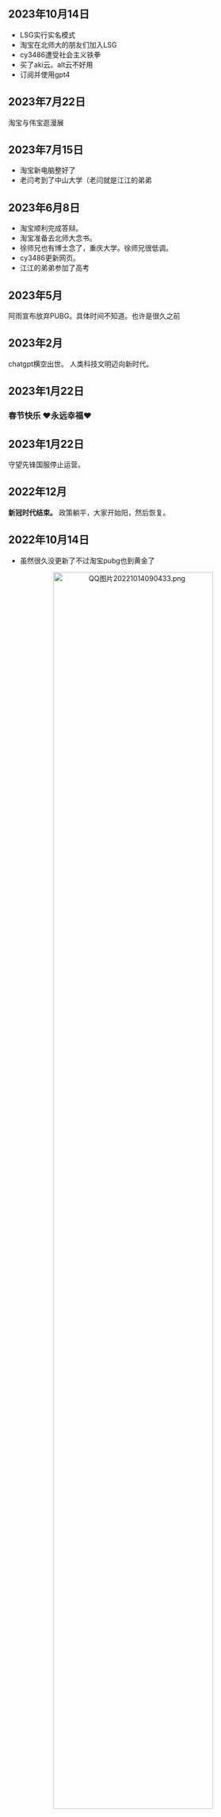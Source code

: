 ## 2023年10月14日
* LSG实行实名模式
* 淘宝在北师大的朋友们加入LSG
* cy3486遭受社会主义铁拳
* 买了aki云。alt云不好用
* 订阅并使用gpt4

## 2023年7月22日
淘宝与伟宝逛漫展

## 2023年7月15日
* 淘宝新电脑整好了
* 老闫考到了中山大学（老闫就是江江的弟弟

## 2023年6月8日
* 淘宝顺利完成答辩。
* 淘宝准备去北师大念书。
* 徐师兄也有博士念了，重庆大学。徐师兄很低调。
* cy3486更新网页。
* 江江的弟弟参加了高考

## 2023年5月
阿雨宣布放弃PUBG。具体时间不知道。也许是很久之前

## 2023年2月
chatgpt横空出世。
人类科技文明迈向新时代。

## 2023年1月22日
### **春节快乐 ♥永远幸福♥**

## 2023年1月22日
守望先锋国服停止运营。

## 2022年12月
**新冠时代结束。**
政策躺平，大家开始阳，然后恢复。

## 2022年10月14日
* 虽然很久没更新了不过淘宝pubg也到黄金了
<div style='text-align:center;'><a href="https://sm.ms/image/kPULh9Oemy3xrQK" target="_blank"><img src="https://s2.loli.net/2022/10/14/kPULh9Oemy3xrQK.png" alt="QQ图片20221014090433.png" width = "80%"></a></div>

* 最近有很多人在玩ai画图..就是那个stable diffusion
* 淘宝已经变成apex的形状了
* ~~守望先锋2出来了，变成了免费游戏，需要肝通行证的那种。~~

## 2022年8月7日
* 玔堷pubg定级到黄金了，会有永久的降落伞皮和一个赛季的ID框框
<div style='text-align:center;'>
<img src = "https://img.gejiba.com/images/49a00c327aa536aa490813a7f17997eb.jpg" width = "80%">
</div>

* 在尝试勾搭淘宝打apex

## 2022年8月5日
* 最近在玩PUBG
* 玔堷可以直播了

## 2022年7月8日
~~LSG官方 饥荒联机版服务器正式开启！~~</br>
~~欢迎大家来玩！~~</br>
~~服务器名称：DST server for LSG~~</br>
~~服务器密码：lsg~~</br>
~~（目前没装mod）~~

## 2022年6月28日
<p>淘宝的电脑终于也能处理GitHub页面了！伟宝泪目！</br>(此更新来自淘宝的电脑</p>

## 2022年6月18日
<p>恭喜： 奶奶常说15投吧 重返白金！</p>
<div style='text-align:center;'>
<img src = "https://img.gejiba.com/images/e78d004f603f6a6f6d7fb5fb545d62bb.png" width = "80%">
</div>

## 2022年6月6号
阿雨新电脑到了！恭喜雨宝！
<div style='text-align:center;'>
<img src = "https://img.gejiba.com/images/1c6a64d91cfa8860dc1c1008666392f1.jpg" width = "80%">
</div>

## 2022年6月5日
* 我在尽力把网页弄得花哨起来。
* 玔堷晚上被猫猫挠了
* 玔堷损失人民币2656元
* 玔堷破大防
* 珍爱钱包！远离流浪猫猫！

## 2022年6月4日

整了个news page专门用于写公告（没错就是这个页面）

大致完善了网页的初始版本！

## 2022年6月3日
LSG网站创立！

## 2022年5月20日:
新英雄 阿雨 正式加入LSG!


## 2022年4月26日: 
<p>
月野雾莅临最强王者境。</br>
<div style='text-align:center;'>
    <img src="https://img.gejiba.com/images/1db2659f9db499b680a11dc28d73c196.png" width = "80%">
</div>
</p></br></br>

## 2022年3月17日: 
<p>
甩葱9天从零再入白金, 望周知！恭喜甩葱！</br>
<div style='text-align:center;'>
<img src="https://img.gejiba.com/images/17c3737d525cbc1deb1269a69528121d.jpg" width = "80%">
</div></br>

## 2022年3月16日: 
凯宝号抵达人生最高峰 黄金二 望周知！</br>
</p>

<div style='text-align:center;'>
    <img src="https://img.gejiba.com/images/f79a5a5b57742ac0b50db97720363c5d.png" width = "80%">
</div></br></br>
